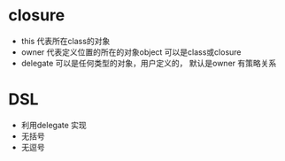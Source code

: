 # closure
* this 代表所在class的对象
* owner 代表定义位置的所在的对象object 可以是class或closure
* delegate 可以是任何类型的对象，用户定义的， 默认是owner 有策略关系

# DSL
- 利用delegate 实现
- 无括号
- 无逗号
